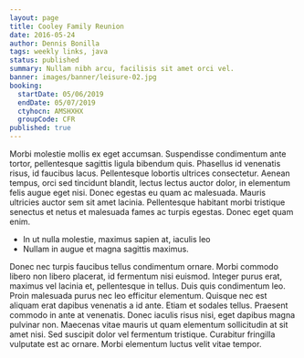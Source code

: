 ```yaml
---
layout: page
title: Cooley Family Reunion
date: 2016-05-24
author: Dennis Bonilla
tags: weekly links, java
status: published
summary: Nullam nibh arcu, facilisis sit amet orci vel.
banner: images/banner/leisure-02.jpg
booking:
  startDate: 05/06/2019
  endDate: 05/07/2019
  ctyhocn: AMSHXHX
  groupCode: CFR
published: true
---
```

Morbi molestie mollis ex eget accumsan. Suspendisse condimentum ante tortor, pellentesque sagittis ligula bibendum quis. Phasellus id venenatis risus, id faucibus lacus. Pellentesque lobortis ultrices consectetur. Aenean tempus, orci sed tincidunt blandit, lectus lectus auctor dolor, in elementum felis augue eget nisi. Donec egestas eu quam ac malesuada. Mauris ultricies auctor sem sit amet lacinia. Pellentesque habitant morbi tristique senectus et netus et malesuada fames ac turpis egestas. Donec eget quam enim.

* In ut nulla molestie, maximus sapien at, iaculis leo
* Nullam in augue et magna sagittis maximus.

Donec nec turpis faucibus tellus condimentum ornare. Morbi commodo libero non libero placerat, id fermentum nisi euismod. Integer purus erat, maximus vel lacinia et, pellentesque in tellus. Duis quis condimentum leo. Proin malesuada purus nec leo efficitur elementum. Quisque nec est aliquam erat dapibus venenatis a id ante. Etiam et sodales tellus. Praesent commodo in ante at venenatis. Donec iaculis risus nisi, eget dapibus magna pulvinar non. Maecenas vitae mauris ut quam elementum sollicitudin at sit amet nisi. Sed suscipit dolor vel fermentum tristique. Curabitur fringilla vulputate est ac ornare. Morbi elementum luctus velit vitae tempor.
